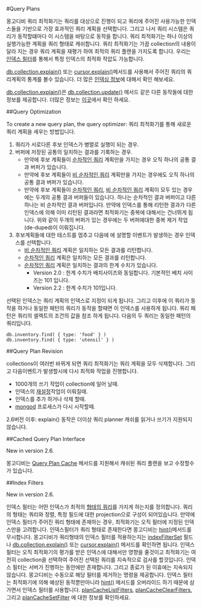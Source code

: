 #Query Plans

몽고디비 쿼리 최적화기는 쿼리를 대상으로 진행이 되고 쿼리에 주어진 사용가능한 인덱스들을 기반으로 가장 효과적인 쿼리 계획을 선택합니다. 그리고 나서 쿼리 시스템은 쿼리가 동작할떄마다 이 시스템을 바탕으로 동작을 합니다.
쿼리 최적화기는 하나 이상의 실행가능한 계획을 쿼리 형태로 캐쉬합니다.
쿼리 최적화기는 가끔 collection의 내용이 달라 지는 경우 쿼리 계획을 재평가 하여 최적의 쿼리 플랜을 가지도록 합니다. 우리는 [인덱스 필터](http://docs.mongodb.org/manual/core/query-plans/#index-filters)를 통해서 특정 인덱스의 최적화 작압도 가능합니다.

 [db.collection.explain()](http://docs.mongodb.org/manual/reference/method/db.collection.explain/#db.collection.explain) 또는 [cursor.explain()](http://docs.mongodb.org/manual/reference/method/cursor.explain/#cursor.explain)메서드를 사용해서 주어진 쿼리의 쿼리계획의 통계를 볼수 있습니다. 더 많은 [인덱싱 정보](http://docs.mongodb.org/manual/applications/indexes/)에 대해서 확인 해보세요.

[db.collection.explain()](http://docs.mongodb.org/manual/reference/method/db.collection.explain/#db.collection.explain)은 [db.collection.update()](http://docs.mongodb.org/manual/reference/method/db.collection.update/#db.collection.update) 메서드 같은 다른 동작들에 대한 정보를 제공합니다. 더많은 정보는 [이곳](http://docs.mongodb.org/manual/reference/method/db.collection.explain/#db.collection.explain)에서 확인 하세요.

##Query Optimization

To create a new query plan, the query optimizer:
쿼리 최적화기를 통해 새로운 쿼리 계획을 세우는 방법입니다.

1. 쿼리가 서로다른 후보 인덱스가 병렬로 실행이 되는 경우.
2. 버퍼에 저장된 공통의 일치하는 결과를 기록하는 경우.
    - 만약에 후보 계획들이  [순차적인 쿼리](http://docs.mongodb.org/manual/reference/glossary/#term-ordered-query-plan) 계획만을 가지는  경우 오직 하나의 공통 결과 버퍼가 있습니다.
    - 만약에 후보 계획들이 [비 순차적인 쿼리](http://docs.mongodb.org/manual/reference/glossary/#term-unordered-query-plan) 계획만을 가지는 경우에도 오직 하나의 공통 결과 버퍼가 있습니다.
    - 만약에 후보 계획들이 [순차적인 쿼리](http://docs.mongodb.org/manual/reference/glossary/#term-ordered-query-plan), [비 순차적인 쿼리](http://docs.mongodb.org/manual/reference/glossary/#term-unordered-query-plan) 계획이 모두 있는 경우에는 두개의 공통 결과 버퍼들이 있습니다. 하나는 순차적인 결과 버퍼이고 다른 하나는 비 순차적인 결과 버퍼입니다.
    만약에 인덱스를 통해 리턴한 결과가 다른 인덱스에 의해 이미 리턴된 결과라면 최적화기는 중복에 대해서는 건너뛰게 됩니다.  위와 같이 두개의 버퍼가 있는 경우에는 두 버퍼에대한 중복 제거 작업(de-duped)이 이뤄집니다.
3. 후보계획들에 대한 테스트를 멈추고 다음에 에 설명할 이벤트가 발생하는 경우 인덱스를 선택합니다.
    - [비 순차적인 쿼리](http://docs.mongodb.org/manual/reference/glossary/#term-unordered-query-plan)  계획은 일치하는 모든 결과를 리턴합니다.
    - [순차적인 쿼리](http://docs.mongodb.org/manual/reference/glossary/#term-ordered-query-plan)  계획은 일치하는 모든 결과를 리턴합니다.
    - [순차적인 쿼리](http://docs.mongodb.org/manual/reference/glossary/#term-ordered-query-plan)  계획은 일치하는 결과의 한계 수치가 있습니다.
        - Version 2.0 : 한계 수치가 배치사이즈와 동일합니다. 기본적인 베치 사이즈는 101 입니다.
        - Version 2.2 : 한계 수치가 101입니다.


선택된 인덱스는 쿼리 계획의 인덱스로 지정이 되게 됩니다. 그리고 이후에 이 쿼리가 동작을 하거나 동일한 패턴의 쿼리가 동작을 할때면 이 인덱스를 사용하게 됩니다. 쿼리 패턴은 쿼리의 셀렉트의 조건의 값을 참조 하게 됩니다. 다음의 두 쿼리는 동일한 패턴의 쿼리입니다.
```
db.inventory.find( { type: 'food' } )
db.inventory.find( { type: 'utensil' } )
```

##Query Plan Revision

collections이 여러번 바뀌게 되면 쿼리 최적화기는 쿼리 계획을 모두 삭제합니다. 그리고 다음이벤트가 발생할시에 다시 최적화 작업을 진행합니다.
- 1000개의 쓰기 작업이 collection에 일어 날때.
- 인덱스의 [재설정](http://docs.mongodb.org/manual/reference/command/reIndex/#dbcmd.reIndex)작업이 이뤄질때.
- 인덱스를 추가 하거나 삭제 할때.
- [mongod](http://docs.mongodb.org/manual/reference/program/mongod/#bin.mongod) 프로세스가 다시 시작할때.

2.6버전 이후: explain() 동작은 더이상 쿼리 planner 캐쉬를 읽거나 쓰기가 지원되지 않습니다.

##Cached Query Plan Interface

New in version 2.6.

몽고디비는 [Query Plan Cache](http://docs.mongodb.org/manual/reference/method/js-plan-cache/)  메서드를 지원해서 캐쉬된 쿼리 플랜을 보고 수정할수 가 있습니다.

##Index Filters

New in version 2.6.

인덱스 필터는 어떤 인덱스가 최적의 [형태의 쿼리](http://docs.mongodb.org/manual/reference/glossary/#term-query-shape)를 가지게 하는지를 정의합니다. 쿼리의 형태는 쿼리와 정렬, 특정 필드에 대한 projection으로 구성이 되어있습니다. 만약에 인덱스 필터가 주어진 쿼리 형태에 존재하는 경우, 최적화기는 오직 필터에 지정된 인덱스만을 고려합니다.
인덱스필터가 쿼리 형태로 존재한다면 몽고디비는 [hint()](http://docs.mongodb.org/manual/reference/method/cursor.hint/#cursor.hint)메서드를 무시합니다. 몽고디비가 쿼리형태의 인덱스 필터를 적용하는지는 [indexFilterSet](http://docs.mongodb.org/manual/reference/explain-results/#explain.queryPlanner.indexFilterSet) 필드나  [db.collection.explain()](http://docs.mongodb.org/manual/reference/method/db.collection.explain/#db.collection.explain) 또는 [cursor.explain()](http://docs.mongodb.org/manual/reference/method/cursor.explain/#cursor.explain) 메서드를 확인하면 됩니다.
인덱스필터는 오직 최적화기의 평가를 받은 인덱스에 대해서만 영향을 줄것이고 최적화기는 여전히 collection을 선택하여 주어진 선택된 쿼리를 지속적으로 검사를 할것입니다.
인덱스 필터는 서버가 진행하는 동안에만 존재합니다. 그리고 종료가 된 이휴에는 지속되지 않습니다. 몽고디비는 수동으로 해당 필터를 제거하는 명령을 제공합니다.
인덱스 필터는 최적화기에 의해 예상된 동작뿐만아니라 [hint()](http://docs.mongodb.org/manual/reference/method/cursor.hint/#cursor.hint) 메서드를 오버라이드 하기 때문에 삼가면서 인덱스 필터를 사용합니다.
[planCacheListFilters](http://docs.mongodb.org/manual/reference/command/planCacheListFilters/#dbcmd.planCacheListFilters), [planCacheClearFilters](http://docs.mongodb.org/manual/reference/command/planCacheClearFilters/#dbcmd.planCacheClearFilters), 그리고 [planCacheSetFilter](http://docs.mongodb.org/manual/reference/command/planCacheSetFilter/#dbcmd.planCacheSetFilter) 에 대한 정보를 확인하세요.